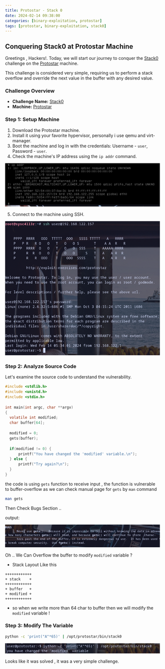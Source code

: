 ```yaml
---
title: Protostar - Stack 0
date: 2024-02-14 09:38:00
categories: [binary-exploitation, protostar]
tags: [protostar, binary-exploitation, stack0]
---
```


## Conquering Stack0 at Protostar Machine

Greetings , Hackers!. Today, we will start our journey to conquer the [Stack0](https://exploit.education/protostar/stack-zero/) challenge on the [Protostar](https://exploit.education/protostar) machine.

This challenge is considered very simple, requiring us to perform a stack overflow and override the next value in the buffer with any desired value.

### **Challenge Overview**
- **Challenge Name:** [Stack0](https://exploit.education/protostar/stack-zero/)
- **Machine:** [Protostar](https://exploit.education/protostar)

### Step 1: Setup Machine

1. Download the Protostar machine.
2. Install it using your favorite hypervisor, personally i use qemu and virt-manager.
3. Boot the machine and log in with the credentials: Username - `user`, Password - `user`.
4. Check the machine's IP address using the `ip addr` command.

![Checking IP address of Protostar](/assets/img/protostar/ip-addr.png)

5. Connect to the machine using SSH.

![SSH to Protostar](/assets/img/protostar/ssh.png)

### Step 2: Analyze Source Code

Let's examine the source code to understand the vulnerability.

```c
#include <stdlib.h>
#include <unistd.h>
#include <stdio.h>

int main(int argc, char **argv)
{
  volatile int modified;
  char buffer[64];

  modified = 0;
  gets(buffer);

  if(modified != 0) {
      printf("You have changed the 'modified' variable.\n");
  } else {
      printf("Try again?\n");
  }
}
```

the code is using `gets` function to receive input , the function is vulnerable to buffer-overflow as we can check manual page for `gets` by `man` command

```sh
man gets
```

Then Check Bugs Section ..

output:

![Bugs in gets](/assets/img/protostar/man-gets.png)

Oh .. We Can Overflow the buffer to modify `modified` variable ?
- Stack Layout Like this

```code
++++++++++++
+ stack    +
++++++++++++
+ buffer   +
+ modified +
++++++++++++
```
- so when we write more than 64 char to buffer then we will modify the `modified` variable !

### Step 3: Modify The Variable

```sh
python -c 'print("A"*65)' | /opt/protostar/bin/stack0
```

![Modify](/assets/img/protostar/stack0-modify.png)

Looks like it was solved , it was a very simple challenge.
